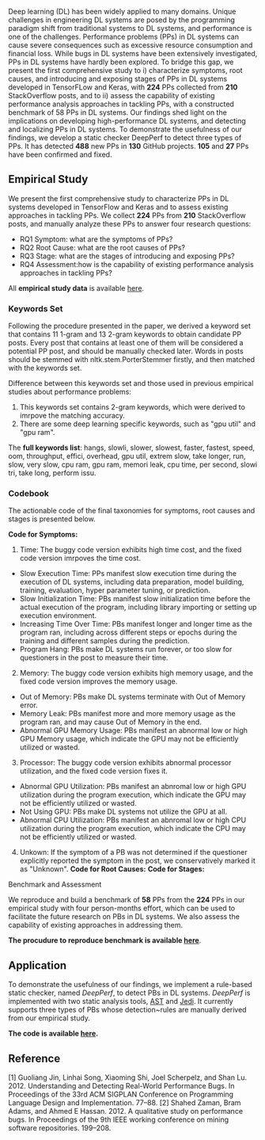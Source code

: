 Deep learning (DL) has been widely applied to many domains. Unique challenges in engineering DL systems are posed by the programming paradigm shift from traditional systems to DL systems, and performance is one of the challenges. Performance problems (PPs) in DL systems can cause severe consequences such as excessive resource consumption and financial loss. While bugs in DL systems have been extensively investigated, PPs in DL systems have hardly been explored. To bridge this gap, we present the first comprehensive study to i) characterize symptoms, root causes, and introducing and exposing stages
of PPs in DL systems developed in TensorFLow and Keras, with **224** PPs collected from **210** StackOverflow posts, and to ii) assess the capability of existing performance analysis approaches in tackling PPs, with a constructed benchmark of 58 PPs in DL systems. Our findings shed light on the implications on developing high-performance DL systems, and detecting and localizing PPs in DL systems. To demonstrate the usefulness of our findings, we develop a static checker DeepPerf to detect three types of PPs. It has detected **488** new PPs in **130** GitHub projects. **105** and **27** PPs have been confirmed and fixed.

## Empirical Study
We present the first comprehensive study to characterize PPs in DL systems developed in TensorFlow and Keras and to assess existing approaches in tackling PPs. We collect **224** PPs from **210** StackOverflow posts, and manually analyze these PPs to answer four research questions:

- RQ1 Symptom: what are the symptoms of PPs?
- RQ2 Root Cause: what are the root causes of PPs?
- RQ3 Stage: what are the stages of introducing and exposing PPs?
- RQ4 Assessment:how is the capability of existing performance analysis approaches in tackling PPs?
  
All **empirical study data** is available [here](https://github.com/DLPerf/DLPerf.github.io/blob/main/empirical_study).

### Keywords Set
Following the procedure presented in the paper, we derived a keyword set that contains 11 1-gram and 13 2-gram keywords to obtain candidate PP posts. Every post that contains at least one of them will be considered a potential PP post, and should be manually checked later. Words in posts should be stemmed with nltk.stem.PorterStemmer firstly, and then matched with the keywords set. 

Difference between this keywords set and those used in previous empirical studies about performance problems:
1. This keywords set contains 2-gram keywords, which were derived to imrpove the matching accuracy.
2. There are some deep learning specific keywords, such as "gpu util" and "gpu ram".

The **full keywords list**: hangs, slowli, slower, slowest, faster, fastest, speed, oom, throughput, effici, overhead, gpu util, extrem slow, take longer, run, slow, very slow, cpu ram, gpu ram, memori leak, cpu time, per second, slowi tri, take long, perform issu.

### Codebook
The actionable code of the final taxonomies for symptoms, root causes and stages is presented below.

**Code for Symptoms:**
1. Time: The buggy code version exhibits high time cost, and the fixed code version imrpoves the time cost. 
  - Slow Execution Time: PPs manifest slow execution time during the execution of DL systems, including data preparation, model building, training, evaluation, hyper parameter tuning, or prediction.
  - Slow Initialization Time: PBs manifest slow initialization time before the actual execution of the program, including  library importing or setting up execution environment. 
  - Increasing Time Over Time: PBs manifest longer and longer time as the program ran, including across different steps or epochs during the training and different samples during the prediction. 
  - Program Hang: PBs make DL systems run forever, or too slow for questioners in the post to measure their time.
2. Memory: The buggy code version exhibits high memory usage, and the fixed code version improves the memory usage.
  - Out of Memory: PBs make DL systems terminate with Out of Memory error.
  - Memory Leak: PBs manifest more and more memory usage as the program ran, and may cause Out of Memory in the end.
  - Abnormal GPU Memory Usage: PBs manifest an abnormal low or high GPU Memory usage, which indicate the GPU may not be efficiently utilized or wasted. 
3. Processor: The buggy code version exhibits abnormal processor utilization, and the fixed code version fixes it.
  - Abnormal GPU Utilization: PBs manifest an abnromal low or high GPU utilization during the program execution, which indicate the GPU may not be efficiently utilized or wasted.
  - Not Using GPU: PBs make DL systems not utilize the GPU at all.
  - Abnormal CPU Utilization: PBs manifest an abnromal low or high CPU utilization during the program execution, which indicate the CPU may not be efficiently utilized or wasted.
4. Unkown: If the symptom of a PB was not determined if the questioner explicitly reported the symptom in the post,  we conservatively marked it as "Unknown".
**Code for Root Causes:**
**Code for Stages:**



Benchmark and Assessment

We reproduce and build a benchmark of **58** PPs from the **224** PPs in our empirical study with four person-months effort, which can be used to facilitate the future research on PBs in DL systems. We also assess the capability of existing approaches in addressing them.

**The procudure to reproduce benchmark is available [here](https://github.com/DLPerf/DLPerf.github.io/blob/main/benchmark)**.
## Application
To demonstrate the usefulness of our findings, we implement a rule-based static checker, named *DeepPerf*, to detect PBs in DL systems. *DeepPerf* is implemented with two static analysis tools, [AST](https://docs.python.org/3/library/ast.html) and [Jedi](https://github.com/davidhalter/jedi/). It currently supports three types of PBs whose detection~rules are manually derived from our empirical study. 

**The code is available [here](https://github.com/DLPerf/DLPerf.github.io/blob/main/tool).**

## Reference
\[1] Guoliang Jin, Linhai Song, Xiaoming Shi, Joel Scherpelz, and Shan Lu. 2012. Understanding and Detecting Real-World Performance Bugs. In Proceedings of the 33rd ACM SIGPLAN Conference on Programming Language Design and Implementation. 77–88.
\[2] Shahed Zaman, Bram Adams, and Ahmed E Hassan. 2012. A qualitative study on performance bugs. In Proceedings of the 9th IEEE working conference on mining software repositories. 199–208.
